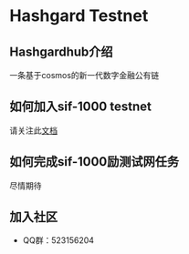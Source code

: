 # Hashgard Testnet
## Hashgardhub介绍
一条基于cosmos的新一代数字金融公有链

## 如何加入sif-1000 testnet
请关注此[文档](https://github.com/hashgard/testnets/tree/master/sif/docs_CN)

## 如何完成sif-1000励测试网任务
尽情期待

## 加入社区
- QQ群：523156204
